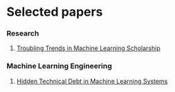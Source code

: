 # Selected papers

### Research

1.  [Troubling Trends in Machine Learning Scholarship](https://www.dropbox.com/s/exd0xebl80kdm1p/1807.03341.pdf?dl=1)

### Machine Learning Engineering

1. [Hidden Technical Debt in Machine Learning Systems](https://proceedings.neurips.cc/paper/2015/file/86df7dcfd896fcaf2674f757a2463eba-Paper.pdf)
